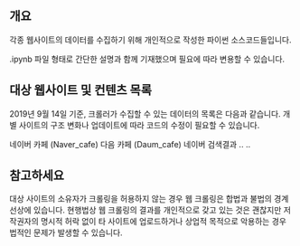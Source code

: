 ## 개요

각종 웹사이트의 데이터를 수집하기 위해 개인적으로 작성한 파이썬 소스코드들입니다.

.ipynb 파일 형태로 간단한 설명과 함께 기재했으며 필요에 따라 변용할 수 있습니다.

## 대상 웹사이트 및 컨텐츠 목록

2019년 9월 14일 기준, 크롤러가 수집할 수 있는 데이터의 목록은 다음과 같습니다.
개별 사이트의 구조 변화나 업데이트에 따라 코드의 수정이 필요할 수 있습니다.

네이버 카페 (Naver_cafe)
다음 카페 (Daum_cafe)
네이버 검색결과
..
..


## 참고하세요

대상 사이트의 소유자가 크롤링을 허용하지 않는 경우 웹 크롤링은 합법과 불법의 경계선상에 있습니다. 
현행법상 웹 크롤링의 결과를 개인적으로 갖고 있는 것은 괜찮지만
저작권자의 명시적 허락 없이 타 사이트에 업로드하거나 상업적 목적으로 악용하는 경우 법적인 문제가 발생할 수 있습니다.

